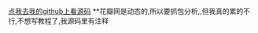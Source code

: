 [点我去我的github上看源码](https://github.com/SuCicada/Spider/blob/master/spider_huaban.py)
**花瓣网是动态的,所以要抓包分析,,但我真的累的不行,不想写教程了,我源码里有注释


